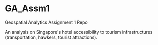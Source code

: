 # GA_Assm1
Geospatial Analytics Assignment 1 Repo

An analysis on Singapore's hotel accessibility to tourism infrastructures (transportation, hawkers, tourist attractions).
